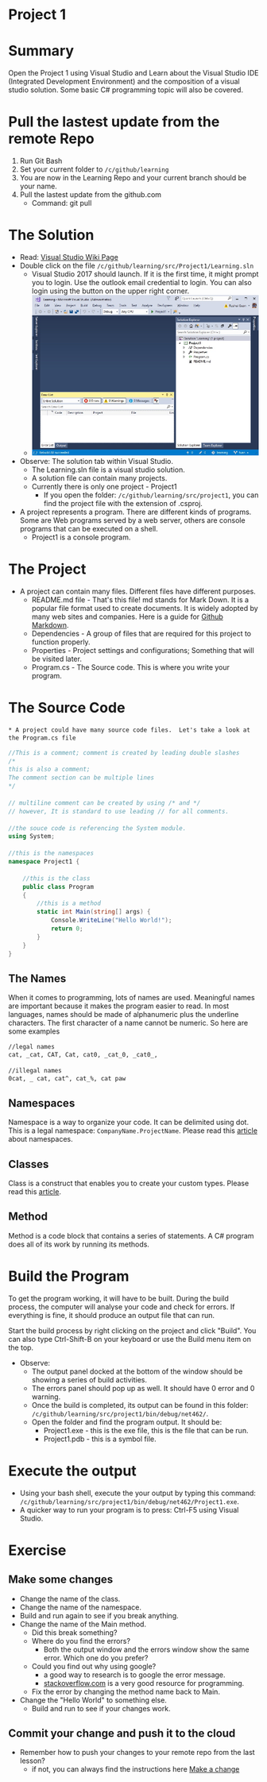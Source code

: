 # Project 1

# Summary
Open the Project 1 using Visual Studio and Learn about the Visual Studio IDE (Integrated Development Environment) and the composition of a visual studio solution.  Some basic C# programming topic will also be covered.

# Pull the lastest update from the remote Repo
1. Run Git Bash
1. Set your current folder to `/c/github/learning`
1. You are now in the Learning Repo and your current branch should be your name.
1. Pull the lastest update from the github.com
    * Command: git pull

# The Solution
* Read: [Visual Studio Wiki Page](https://en.wikipedia.org/wiki/Microsoft_Visual_Studio)
* Double click on the file `/c/github/learning/src/Project1/Learning.sln`
    * Visual Studio 2017 should launch.  If it is the first time, it might prompt you to login.  Use the outlook email credential to login.  You can also login using the button on the upper right corner.
    * ![Figure 1: Visual Studio Solution](../../images/project1_solution.jpg)
* Observe: The solution tab within Visual Studio.
    * The Learning.sln file is a visual studio solution.
    * A solution file can contain many projects.
    * Currently there is only one project - Project1
        * If you open the folder: `/c/github/learning/src/project1`, you can find the project file with the extension of .csproj.
* A project represents a program.  There are different kinds of programs.  Some are Web programs served by a web server, others are console programs that can be executed on a shell.
    * Project1 is a console program.

# The Project
* A project can contain many files.  Different files have different purposes.
    * README.md file - That's this file!  md stands for Mark Down.  It is a popular file format used to create documents.  It is widely adopted by many web sites and companies.  Here is a guide for [Github Markdown](https://guides.github.com/features/mastering-markdown/).
    * Dependencies - A group of files that are required for this project to function properly.
    * Properties - Project settings and configurations;  Something that will be visited later.
    * Program.cs - The Source code.  This is where you write your program.  
    
# The Source Code
    * A project could have many source code files.  Let's take a look at the Program.cs file

```csharp
//This is a comment; comment is created by leading double slashes
/* 
this is also a comment;
The comment section can be multiple lines
*/

// multiline comment can be created by using /* and */
// however, It is standard to use leading // for all comments.

//the souce code is referencing the System module.
using System;

//this is the namespaces
namespace Project1 {

    //this is the class
    public class Program
    { 
        //this is a method
        static int Main(string[] args) {
            Console.WriteLine("Hello World!");
            return 0;
        }
    }
}
```

## The Names
When it comes to programming, lots of names are used.  Meaningful names are important because it makes the program easier to read.  In most languages, names should be made of alphanumeric plus the underline characters.  The first character of a name cannot be numeric.  So here are some examples
```
//legal names
cat, _cat, CAT, Cat, cat0, _cat_0, _cat0_,

//illegal names
0cat, _ cat, cat^, cat_%, cat paw
```
## Namespaces
Namespace is a way to organize your code.  It can be delimited using dot.  This is a legal namespace: `CompanyName.ProjectName`.  Please read this [article](https://docs.microsoft.com/en-us/dotnet/csharp/programming-guide/namespaces/index) about namespaces.

## Classes
Class is a construct that enables you to create your custom types.  Please read this [article](https://docs.microsoft.com/en-us/dotnet/csharp/programming-guide/classes-and-structs/classes).

## Method
Method is a code block that contains a series of statements.  A C# program does all of its work by running its methods.

# Build the Program
To get the program working, it will have to be built.  During the build process, the computer will analyse your code and check for errors.  If everything is fine, it should produce an output file that can run.

Start the build process by right clicking on the project and click "Build".  You can also type Ctrl-Shift-B on your keyboard or use the Build menu item on the top.  
* Observe: 
    * The output panel docked at the bottom of the window should be showing a series of build activities.
    * The errors panel should pop up as well.  It should have 0 error and 0 warning.  
    * Once the build is completed, its output can be found in this folder: `/c/github/learning/src/project1/bin/debug/net462/`.  
    * Open the folder and find the program output.  It should be:
        * Project1.exe - this is the exe file, this is the file that can be run.
        * Project1.pdb - this is a symbol file.

# Execute the output
* Using your bash shell, execute the your output by typing this command: `/c/github/learning/src/project1/bin/debug/net462/Project1.exe`.
* A quicker way to run your program is to press: Ctrl-F5 using Visual Studio.

# Exercise
## Make some changes
* Change the name of the class.
* Change the name of the namespace.
* Build and run again to see if you break anything.
* Change the name of the Main method.
    * Did this break something?
    * Where do you find the errors?
        * Both the output window and the errors window show the same error.  Which one do you prefer?
    * Could you find out why using google?
        * a good way to research is to google the error message.
        * [stackoverflow.com](http://stackoverflow.com) is a very good resource for programming.
    * Fix the error by changing the method name back to Main.
* Change the "Hello World" to something else.
    * Build and run to see if your changes work.

## Commit your change and push it to the cloud
* Remember how to push your changes to your remote repo from the last lesson?
    * if not, you can always find the instructions here [Make a change](../../README.md#make-a-change)

